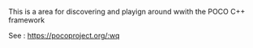 This is a area for discovering and playign around wwith the POCO C++ framework

See : https://pocoproject.org/:wq

